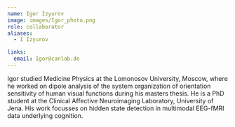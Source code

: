 ```yaml
---
name: Igor Izyurov
image: images/Igor_photo.png
role: collaborator
aliases:
  - I Izyurov

links:
  email: Igor@canlab.de
---
```


Igor studied Medicine Physics at the Lomonosov University, Moscow, where he worked on dipole analysis of the system organization of orientation sensitivity of human visual functions during his masters thesis. He is a PhD student at the Clinical Affective Neuroimaging Laboratory, University of Jena. His work focusses on hidden state detection in multimodal EEG-fMRI data underlying cognition. 